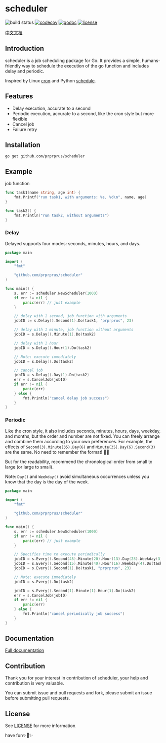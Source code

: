 # scheduler

![build status](https://travis-ci.org/prprprus/scheduler.svg?branch=master)
[![codecov](https://codecov.io/gh/prprprus/scheduler/branch/master/graph/badge.svg)](https://codecov.io/gh/prprprus/scheduler)
[![godoc](https://img.shields.io/badge/godoc-godoc-blue.svg)](https://godoc.org/github.com/prprprus/scheduler)
[![license](https://img.shields.io/badge/license-license-yellow.svg)](https://github.com/prprprus/scheduler/blob/master/LICENSE)

[中文文档](https://github.com/prprprus/scheduler/blob/master/README-zh.md)

## Introduction

scheduler is a job scheduling package for Go. It provides a simple, humans-friendly way to schedule the execution of the go function and includes delay and periodic.

Inspired by Linux [cron](https://opensource.com/article/17/11/how-use-cron-linux) and Python [schedule](https://github.com/dbader/schedule).

## Features

- Delay execution, accurate to a second
- Periodic execution, accurate to a second, like the cron style but more flexible
- Cancel job
- Failure retry

## Installation

```
go get github.com/prprprus/scheduler
```

## Example

job function

```Go
func task1(name string, age int) {
	fmt.Printf("run task1, with arguments: %s, %d\n", name, age)
}

func task2() {
	fmt.Println("run task2, without arguments")
}
```

### Delay

Delayed supports four modes: seconds, minutes, hours, and days.

```Go
package main

import (
    "fmt"

    "github.com/prprprus/scheduler"
)

func main() {
	s, err := scheduler.NewScheduler(1000)
	if err != nil {
		panic(err) // just example
	}

	// delay with 1 second, job function with arguments
	jobID := s.Delay().Second(1).Do(task1, "prprprus", 23)

	// delay with 1 minute, job function without arguments
	jobID = s.Delay().Minute(1).Do(task2)

	// delay with 1 hour
	jobID = s.Delay().Hour(1).Do(task2)

	// Note: execute immediately
	jobID = s.Delay().Do(task2)

	// cancel job
	jobID = s.Delay().Day(1).Do(task2)
	err = s.CancelJob(jobID)
	if err != nil {
		panic(err)
	} else {
		fmt.Println("cancel delay job success")
	}
}
```

### Periodic

Like the cron style, it also includes seconds, minutes, hours, days, weekday, and months, but the order and number are not fixed. You can freely arrange and combine them according to your own preferences. For example, the effects of `Second(3).Minute(35).Day(6)` and `Minute(35).Day(6).Second(3)` are the same. No need to remember the format! 🎉👏

But for the readability, recommend the chronological order from small to large (or large to small).

Note: `Day()` and `Weekday()` avoid simultaneous occurrences unless you know that the day is the day of the week.

```Go
package main

import (
    "fmt"

    "github.com/prprprus/scheduler"
)

func main() {
	s, err := scheduler.NewScheduler(1000)
	if err != nil {
		panic(err) // just example
	}

	// Specifies time to execute periodically
	jobID = s.Every().Second(45).Minute(20).Hour(13).Day(23).Weekday(3).Month(6).Do(task1, "prprprus", 23)
	jobID = s.Every().Second(15).Minute(40).Hour(16).Weekday(4).Do(task2)
	jobID = s.Every().Second(1).Do(task1, "prprprus", 23)

	// Note: execute immediately
	jobID = s.Every().Do(task2)

	jobID = s.Every().Second(1).Minute(1).Hour(1).Do(task2)
	err = s.CancelJob(jobID)
	if err != nil {
		panic(err)
	} else {
		fmt.Println("cancel periodically job success")
	}
}
```

## Documentation

[Full documentation](https://godoc.org/github.com/prprprus/scheduler)

## Contribution

Thank you for your interest in contribution of scheduler, your help and contribution is very valuable. 

You can submit issue and pull requests and fork, please submit an issue before submitting pull requests.

## License

See [LICENSE](https://github.com/prprprus/scheduler/blob/master/LICENSE) for more information.

have fun✨👻✨